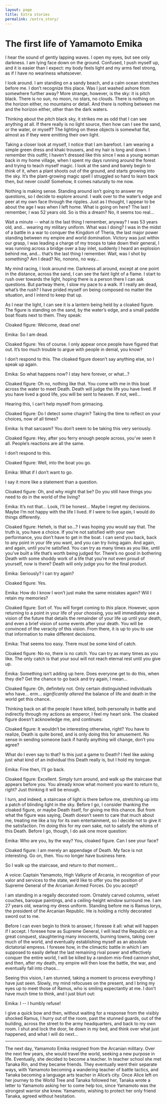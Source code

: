 ```yaml
---
layout: page
title: Extra stories
permalink: /extra_story/
---
```

# The first life of Yamamoto Emika


I hear the sound of gently lapping waves. I open my eyes, but see only darkness. I am lying face down on the ground. Confused, I push myself up, and it is easier than I expect: my body feels light and my arms feel strong, as if I have no weariness whatsoever.

I look around. I am standing on a sandy beach, and a calm ocean stretches before me. I don’t recognize this place. Was I just washed ashore from somewhere further away? More strange, however, is the sky: it is pitch black. There is no sun, no moon, no stars, no clouds. There is nothing on the horizon either, no mountains or detail. And there is nothing between me and the horizon either, other than the dark waters.

Thinking about the pitch black sky, it strikes me as odd that I can see anything at all. If there really is no light source, then how can I see the sand, or the water, or myself?  The lighting on these objects is somewhat flat, almost as if they were emitting their own light.

Taking a closer look at myself, I notice that I am barefoot. I am wearing a simple green dress and khaki trousers, and my hair is long and down. I remember this outfit; I haven’t dressed like this since I was a young woman back in my home village, when I spent my days running around the forest and trying to teach myself magic. I look at the sand and barely begin to think of it, when a plant shoots out of the ground, and starts growing into the sky. It’s the plant-growing magic spell I struggled so hard to learn back then, but never could! Somehow, it comes naturally to me now.

Nothing is making sense. Standing around isn’t going to answer my questions, so I decide to explore around. I walk over to the water’s edge and peer at my own face through the ripples. Just as I thought, I appear to be about the age I was when I left home. What is going on here? The last I remember, I was 52 years old. So is this a dream? No, it seems too real…

Wait a minute -- what _is_ the last thing I remember, anyway? I was 53 years old, and… wearing my military uniform. What was I doing? I was in the midst of a battle in a war to conquer the Kingdom of Theria, the last major power standing between my empire and world domination. Victory was just within our grasp, I was leading a charge of my troops to take down their general, I was running across a bridge over a bay inlet, suddenly I heard an explosion behind me, and… that’s the last thing I remember. Wait, was I shot by something? Am I dead? No, nonono, no way…

My mind racing, I look around me. Darkness all around, except at one point in the distance, across the sand, I can see the faint light of a flame. I start to rush over towards the light, hoping there is a person there I can ask questions. But partway there, I slow my pace to a walk. If I really am dead, what’s the rush? I have prided myself on being composed no matter the situation, and I intend to keep that up.

As I near the light, I can see it is a lantern being held by a cloaked figure. The figure is standing on the sand, by the water’s edge, and a small paddle boat floats next to them. They speak:

Cloaked figure: Welcome, dead one!

Emika: So I am dead.

Cloaked figure: Yes of course. I only appear once people have figured that out. It’s too much trouble to argue with people in denial, you know?

I don’t respond to this. The cloaked figure doesn’t say anything else, so I speak up again.

Emika: So what happens now? I stay here forever, or what…?

Cloaked figure: Oh no, nothing like that. You come with me in this boat across the water to meet Death. Death will judge the life you have lived. If you have lived a good life, you will be sent to heaven. If not, well…

Hearing this, I can’t help myself from grimacing.

Cloaked figure: Do I detect some chagrin? Taking the time to reflect on your choices, now of all times?

Emika: Is that sarcasm? You don’t seem to be taking this very seriously.

Cloaked figure: Hey, after you ferry enough people across, you’ve seen it all. People’s reactions are all the same.

I don’t respond to this.

Cloaked figure: Well, into the boat you go.

Emika: What if I don’t want to go.

I say it more like a statement than a question.

Cloaked figure: Oh, and why might that be? Do you still have things you need to do in the world of the living?

Emika: It’s not that… Look, I’ll be honest... Maybe I regret my decisions. Maybe I’m not happy with the life I lived. If I were to live again, I would do things differently.

Cloaked figure: Heheh, is that so…? I was hoping you would say that. The truth is, you have a choice. If you’re not satisfied with your own performance, you don’t have to get in the boat. I can send you back, back to any point in your life you want, and you can try living again. And again, and again, until you’re satisfied. You can try as many times as you like, until you’ve built a life that’s worth being judged for. There’s no good in bothering Death with some shoddy work of a life that you’re not even proud of yourself, now is there? Death will only judge you for the final product.

Emika: Seriously? I can try again?

Cloaked figure: Yes.

Emika: How do I know I won’t just make the same mistakes again? Will I retain my memories?

Cloaked figure: Sort of. You will forget coming to _this_ place. However, upon returning to a point in your life of your choosing, you will immediately see a vision of the future that details the remainder of your life up until your death, and even a brief vision of some events after your death. You will be convinced of the veracity of this vision. From there, it is up to you to use that information to make different decisions. 

Emika: That seems too easy. There must be some kind of catch.

Cloaked figure: No no, there is no catch. You can try as many times as you like. The only catch is that your soul will not reach eternal rest until you give up.

Emika: Something isn’t adding up here. Does everyone get to do this, when they die? Get the chance to go back and try again, I mean...

Cloaked figure: Oh, definitely not. Only certain distinguished individuals who have... erm… _significantly altered_ the balance of life and death in the world get this chance. 

Thinking back on all the people I have killed, both personally in battle and indirectly through my actions as emperor, I feel my heart sink. The cloaked figure doesn’t acknowledge me, and continues:

Cloaked figure: It wouldn’t be interesting otherwise, right? You have to realize, Death is quite bored, and is only doing this for amusement. No sense in sending someone back if hardly anything will change, don’t you agree?

What do I even say to that? Is this just a game to Death? I feel like asking just what kind of an individual this Death really is, but I hold my tongue.

Emika: Fine then, I’ll go back.

Cloaked figure: Excellent. Simply turn around, and walk up the staircase that appears before you. You already know what moment you want to return to, right? Just thinking it will be enough.

I turn, and indeed, a staircase of light is there before me, stretching up into a patch of blinding light in the sky. Before I go, I consider thanking the cloaked figure, or maybe Death itself, for giving me this chance. But from what the figure was saying, Death doesn’t seem to care that much about me, treating me like a toy for its own entertainment, so I decide not to give it the satisfaction. I’m doing this for my own sake, not to satisfy the whims of this Death. Before I go, though, I do ask one more question:

Emika: Who are you, by the way? You, cloaked figure. Can I see your face?

Cloaked figure: I am merely an appendage of Death. My face is not interesting. Go on, then. You no longer have business here.

So I walk up the staircase, and return to _that_ moment…

A voice: Captain Yamamoto, High Valkyrie of Arcania, in recognition of your valor and services to the state, we’d like to offer you the position of Supreme General of the Arcanian Armed Forces. Do you accept?

I am standing in a regally decorated room. Ornately carved columns, velvet couches, baroque paintings, and a ceiling-height window surround me. I am 27 years old, wearing my dress uniform. Standing before me is  Ramus Iorys, the president of the Arcanian Republic. He is holding a richly decorated sword out to me.

Before I can even begin to think to answer, I foresee it all: what will happen if I accept. I foresee how as Supreme General, I will lead the Republic on a great conquest, slaughtering many innocents, burning towns, taking over much of the world, and eventually establishing myself as an absolute dictatorial empress. I foresee how, in the climactic battle in which I am supposed to easily defeat the last remaining rival power and effectively conquer the entire world, I will be killed by a random mis-fired cannon shot, and then, after my death, my empire will then lose the battle, the war, and eventually fall into chaos…

Seeing this vision, I am stunned, taking a moment to process everything I have just seen. Slowly, my mind refocuses on the present, and I bring my eyes up to meet those of Ramus, who is smiling expectantly at me. I don’t have much time to think, and I just blurt out:

Emika: I -- I humbly refuse!

I give a quick bow and then, without waiting for a response from the visibly shocked Ramus, I hurry out of the room, past the stunned guards, out of the building, across the street to the army headquarters, and back to my own room. I shut and lock the door, lie down in my bed, and think over what just happened, and what I will do next…

---

The next day, Yamamoto Emika resigned from the Arcanian military. Over the next few years, she would travel the world, seeking a new purpose in life. Eventually, she decided to become a teacher. In teacher school she met Tanaka Rin, and they became friends. They eventually went their separate ways, with Yamamoto becoming a wandering teacher of battle tactics, and Tanaka becoming a language arts teacher in Alice’s city. Once Alice left on her journey to the World Tree and Tanaka followed her, Tanaka wrote a letter to Yamamoto asking her to come help too, since Yamamoto was the strongest warrior she knew. Yamamoto, wishing to protect her only friend Tanaka, agreed without hesitation.
